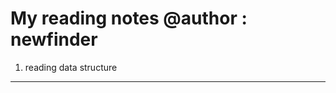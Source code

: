 My reading notes
@author : newfinder
================================

1. reading data structure
--------------------------------

